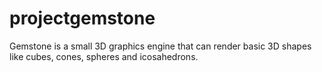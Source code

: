 # projectgemstone
Gemstone is a small 3D graphics engine that can render basic 3D shapes like cubes, cones, spheres and icosahedrons.

